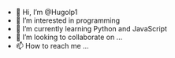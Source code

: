 - 👋 Hi, I’m @Hugolp1
- 👀 I’m interested in programming
- 🌱 I’m currently learning Python and JavaScript
- 💞️ I’m looking to collaborate on ...
- 📫 How to reach me ...

<!---
Hugolp1/Hugolp1 is a ✨ special ✨ repository because its `README.md` (this file) appears on your GitHub profile.
You can click the Preview link to take a look at your changes.
--->
